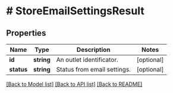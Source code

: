 # # StoreEmailSettingsResult

## Properties

Name | Type | Description | Notes
------------ | ------------- | ------------- | -------------
**id** | **string** | An outlet identificator. | [optional] 
**status** | **string** | Status from email settings. | [optional] 

[[Back to Model list]](../../README.md#documentation-for-models) [[Back to API list]](../../README.md#documentation-for-api-endpoints) [[Back to README]](../../README.md)



